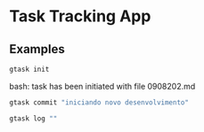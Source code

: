 # Task Tracking App

## Examples

``` bash
gtask init
```

bash: task has been initiated with file 0908202.md

``` bash
gtask commit "iniciando novo desenvolvimento"
```

``` bash
gtask log ""
``` 
